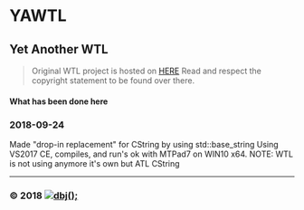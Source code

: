 # YAWTL
## Yet Another WTL

> Original WTL project is hosted on [HERE](https://sourceforge.net/projects/wtl/)
> Read and respect the copyright statement to be found over there.

#### What has been done here

### 2018-09-24
Made "drop-in replacement" for CString by using std::base_string<T>
Using VS2017 CE, compiles, and run's ok with MTPad7 on WIN10 x64.
NOTE: WTL is not using anymore it's own but ATL CString

---------------------------------------------------------------------  

### &copy; 2018 [![dbj();](http://dbj.org/wp-content/uploads/2015/12/cropped-dbj-icon-e1486129719897.jpg)](http://www.dbj.org "dbj")  

